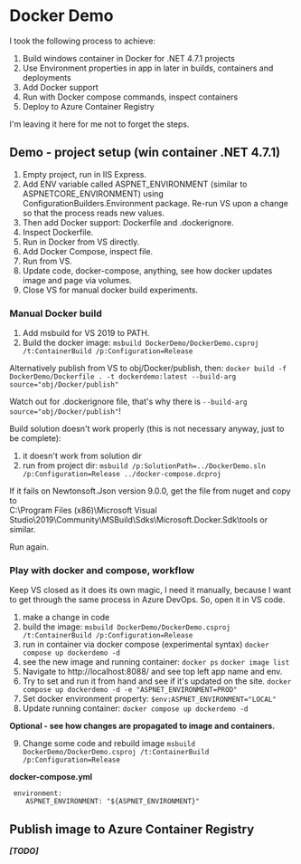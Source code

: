 # Docker Demo

I took the following process to achieve:
1. Build windows container in Docker for .NET 4.7.1 projects
2. Use Environment properties in app in later in builds, containers and deployments
3. Add Docker support
4. Run with Docker compose commands, inspect containers
5. Deploy to Azure Container Registry

I'm leaving it here for me not to forget the steps.

## Demo - project setup (win container .NET 4.7.1)

1. Empty project, run in IIS Express.
2. Add ENV variable called ASPNET_ENVIRONMENT (similar to ASPNETCORE_ENVIRONMENT) using ConfigurationBuilders.Environment package. Re-run VS upon a change so that the process reads new values.
3. Then add Docker support: Dockerfile and .dockerignore.
4. Inspect Dockerfile.
5. Run in Docker from VS directly.
6. Add Docker Compose, inspect file. 
8. Run from VS.
9. Update code, docker-compose, anything, see how docker updates image and page via volumes.
10. Close VS for manual docker build experiments.

### Manual Docker build
1. Add msbuild for VS 2019 to PATH.
2. Build the docker image: `msbuild DockerDemo/DockerDemo.csproj /t:ContainerBuild /p:Configuration=Release`

Alternatively publish from VS to obj/Docker/publish, then: 
`docker build -f DockerDemo/Dockerfile . -t dockerdemo:latest --build-arg source="obj/Docker/publish"`

Watch out for .dockerignore file, that's why there is `--build-arg source="obj/Docker/publish"`!

Build solution doesn't work properly (this is not necessary anyway, just to be complete):
1. it doesn't work from solution dir
2. run from project dir:
`msbuild /p:SolutionPath=../DockerDemo.sln /p:Configuration=Release ../docker-compose.dcproj`

 If it fails on Newtonsoft.Json version 9.0.0, get the file from nuget and copy to  
C:\Program Files (x86)\Microsoft Visual Studio\2019\Community\MSBuild\Sdks\Microsoft.Docker.Sdk\tools or similar.

Run again.

### Play with docker and compose, workflow
Keep VS closed as it does its own magic, I need it manually, because I want to get through the same process in Azure DevOps. So, open it in VS code.
1. make a change in code
2. build the image: 
`msbuild DockerDemo/DockerDemo.csproj /t:ContainerBuild /p:Configuration=Release`
3. run in container via docker compose (experimental syntax)
`docker compose up dockerdemo -d`
4. see the new image and running container:
`docker ps`
`docker image list`
5. Navigate to http://localhost:8088/ and see top left app name and env. 
6. Try to set and run it from hand and see if it's updated on the site.
`docker compose up dockerdemo -d -e "ASPNET_ENVIRONMENT=PROD"`
7. Set docker environment property:
`$env:ASPNET_ENVIRONMENT="LOCAL"` 
8. Update running container: `docker compose up dockerdemo -d`

**Optional - see how changes are propagated to image and containers.**

9. Change some code and rebuild image
`msbuild DockerDemo/DockerDemo.csproj /t:ContainerBuild /p:Configuration=Release`

**docker-compose.yml**
```
 environment:
	ASPNET_ENVIRONMENT: "${ASPNET_ENVIRONMENT}"
```    

## Publish image to Azure Container Registry

***[TODO]***